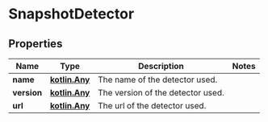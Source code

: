 
# SnapshotDetector

## Properties
Name | Type | Description | Notes
------------ | ------------- | ------------- | -------------
**name** | [**kotlin.Any**](.md) | The name of the detector used. | 
**version** | [**kotlin.Any**](.md) | The version of the detector used. | 
**url** | [**kotlin.Any**](.md) | The url of the detector used. | 



